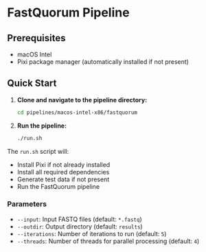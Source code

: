 # FastQuorum Pipeline

## Prerequisites

- macOS Intel
- Pixi package manager (automatically installed if not present)

## Quick Start

1. **Clone and navigate to the pipeline directory:**

   ```bash
   cd pipelines/macos-intel-x86/fastquorum
   ```

2. **Run the pipeline:**
   ```bash
   ./run.sh
   ```

The `run.sh` script will:

- Install Pixi if not already installed
- Install all required dependencies
- Generate test data if not present
- Run the FastQuorum pipeline

### Parameters

- `--input`: Input FASTQ files (default: `*.fastq`)
- `--outdir`: Output directory (default: `results`)
- `--iterations`: Number of iterations to run (default: `5`)
- `--threads`: Number of threads for parallel processing (default: `4`)
